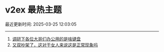 # v2ex 最热主题

最近更新时间: 2025-03-25 12:03:05

--- 
1. [调研下各位大哥们办公用的是啥键盘](https://www.v2ex.com/t/1120838) 
2. [又双吵架了，这对于女人来说这是正常现象吗](https://www.v2ex.com/t/1120868) 
